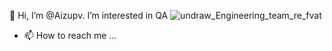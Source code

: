 👋 Hi, I’m @Aizupv.   I’m interested in QA 
![undraw_Engineering_team_re_fvat](https://user-images.githubusercontent.com/101012695/174950844-0bf2fa81-39d7-4c31-b356-9e1fd6f16b8c.png)

- 📫 How to reach me ...

<!---
Aizupv/Aizupv is a ✨ special ✨ repository because its `README.md` (this file) appears on your GitHub profile.
You can click the Preview link to take a look at your changes.
--->

